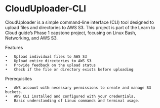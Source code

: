 # CloudUploader-CLI

CloudUploader is a simple command-line interface (CLI) tool designed to upload files and directories to AWS S3. This project is part of the Learn to Cloud guide’s Phase 1 capstone project, focusing on Linux Bash, Networking, and AWS S3.

Features

	•	Upload individual files to AWS S3
	•	Upload entire directories to AWS S3
	•	Provide feedback on the upload status
	•	Check if the file or directory exists before uploading

Prerequisites

	•	AWS account with necessary permissions to create and manage S3 buckets.
	•	AWS CLI installed and configured with your credentials.
	•	Basic understanding of Linux commands and terminal usage.
